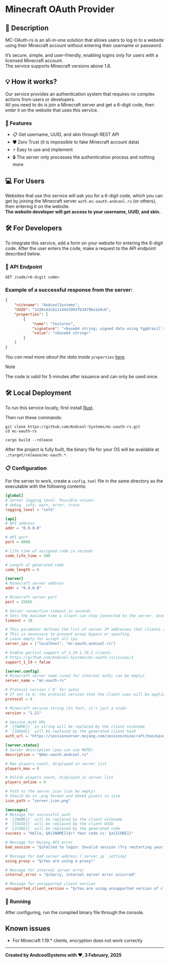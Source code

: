# Minecraft OAuth Provider

## 🚀 Description
MC-OAuth-rs is an all-in-one solution that allows users to log in to a website using their Minecraft account without entering their username or password.  

It’s secure, simple, and user-friendly, enabling logins only for users with a licensed Minecraft account.  
The service supports Minecraft versions above 1.8.

## 💡 How it works?
Our service provides an authentication system that requires no complex actions from users or developers.  
All you need to do is join a Minecraft server and get a 6-digit code, then enter it on the website that uses this service.

### 🔑 Features
- 📋 Get username, UUID, and skin through REST API
- 🛡️ Zero Trust (it is impossible to fake Minecraft account data)
- ⚡ Easy to use and implement
- 🔒 The server only processes the authentication process and nothing more

## 💻 For Users
Websites that use this service will ask you for a 6-digit code, which you can get by joining the Minecraft server `auth.mc-oauth.andcool.ru` (or others), then entering it on the website.  
**The website developer will get access to your username, UUID, and skin.**

## 🛠️ For Developers
To integrate this service, add a form on your website for entering the 6-digit code. After the user enters the code, make a request to the API endpoint described below.

### 📡 API Endpoint
```
GET /code/<6-digit code>
```

### Example of a successful response from the server:
```json
{
    "nickname": "AndcoolSystems",
    "UUID": "1420c63cb1114453993fb3479ba1d4c6",
    "properties": [
        {
            "name": "textures",
            "signature": "<base64 string; signed data using Yggdrasil's private key>",
            "value": "<base64 string>"
        }
    ]
}
```
*You can read more about the data inside `properties` [here](https://minecraft.wiki/w/Mojang_API#Query_player's_skin_and_cape).*

> [!NOTE]
> The code is valid for 5 minutes after issuance and can only be used once.

## 🛠️ Local Deployment
To run this service locally, first install [Rust](https://www.rust-lang.org/tools/install).  

Then run these commands:
```shell
git clone https://github.com/Andcool-Systems/mc-oauth-rs.git
cd mc-oauth-rs

cargo build --release
```

After the project is fully built, the binary file for your OS will be available at `./target/release/mc-oauth.*`.

### 📋 Configuration
For the server to work, create a `config.toml` file in the same directory as the executable with the following contents:

```toml
[global]
# Server logging level. Possible values:
# debug, info, warn, error, trace
logging_level = "info"

[api]
# API address
addr = "0.0.0.0"

# API port
port = 8008

# Life time of assigned code in seconds
code_life_time = 300

# Length of generated code
code_length = 6

[server]
# Minecraft server address
addr = "0.0.0.0"

# Minecraft server port
port = 25565

# Server connection timeout in seconds
# Sets the maximum time a client can stay connected to the server. Used to prevent idle or junk connections.
timeout = 10

# This parameter defines the list of server IP addresses that clients connect to.
# This is necessary to prevent proxy bypass or spoofing.
# Leave empty for accept all ips
server_ips = ["localhost", "mc-oauth.andcool.ru"]

# Enable partial support of 1.19-1.19.2 clients
# https://github.com/Andcool-Systems/mc-oauth-rs/issues/1
support_1_19 = false

[server.config]
# Minecraft server name (used for internal auth; can be empty)
server_name = "mc-oauth-rs"

# Protocol version (`0` for auto)
# If set to 0, the protocol version that the client uses will be applied.
protocol = 0

# Minecraft version string (In fact, it's just a stub)
version = "1.21"

# Session Auth URL  
# `{{NAME}}` in string will be replaced by the client nickname  
# `{{HASH}}` will be replaced by the generated client hash
auth_url = "https://sessionserver.mojang.com/session/minecraft/hasJoined?username={{NAME}}&serverId={{HASH}}"

[server.status]
# Server description (you can use MOTD)
description = "§6mc-oauth.andcool.ru"

# Max players count, displayed in server list
players_max = 0

# Online players count, displayed in server list
players_online = 0

# Path to the server icon (can be empty)
# Should be in .png format and 64x64 pixels in size
icon_path = "server_icon.png"

[messages]
# Message for successful auth  
# `{{NAME}}` will be replaced by the client nickname  
# `{{UUID}}` will be replaced by the client UUID  
# `{{CODE}}` will be replaced by the generated code
success = "Hello, §6{{NAME}}§r! Your code is: §a{{CODE}}"

# Message for Mojang API error
bad_session = "§cFailed to login: Invalid session (Try restarting your game and the launcher)"

# Message for bad server address (`server_ip` setting)
using_proxy = "§cYou are using a proxy!"

# Message for internal server error
internal_error = "§cSorry, internal server error occurred"

# Message for unsupported client version
unsupported_client_version = "§cYou are using unsupported version of client!"
```


### 🚀 Running
After configuring, run the compiled binary file through the console.

## Known issues
- For Minecraft 1.19.* clients, encryption does not work correctly

---
**Created by AndcoolSystems with ❤, 3 February, 2025**
